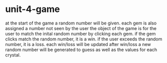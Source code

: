 # unit-4-game
at the start of the game a random number will be given.
each gem is also assigned a number not seen by the user
the object of the game is for the user to match the inital random number by clicking each gem.
if the gem clicks match the random number, it is a win.
if the user exceeds the random number, it is a loss.
each win/loss will be updated
after win/loss a new random number will be generated to guess as well as the values for each crystal.

